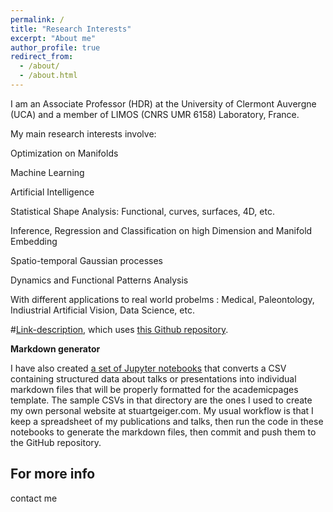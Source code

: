 ```yaml
---
permalink: /
title: "Research Interests"
excerpt: "About me"
author_profile: true
redirect_from: 
  - /about/
  - /about.html
---
```


I am an Associate Professor (HDR) at the University of Clermont Auvergne (UCA) and a member of LIMOS (CNRS UMR 6158) Laboratory, France.

My main research interests involve:

Optimization on Manifolds

Machine Learning

Artificial Intelligence

Statistical Shape Analysis: Functional, curves, surfaces, 4D, etc.

Inference, Regression and Classification on high Dimension and Manifold Embedding

Spatio-temporal Gaussian processes

Dynamics and Functional Patterns Analysis

With different applications to real world probelms : Medical, Paleontology, Indiustrial Artificial Vision, Data Science, etc.

 
 #[Link-description](http://stuartgeiger.com), which uses [this Github repository](https://github.com/staeiou/staeiou.github.io).


**Markdown generator**

I have also created [a set of Jupyter notebooks](https://github.com/academicpages/academicpages.github.io/tree/master/markdown_generator
) that converts a CSV containing structured data about talks or presentations into individual markdown files that will be properly formatted for the academicpages template. The sample CSVs in that directory are the ones I used to create my own personal website at stuartgeiger.com. My usual workflow is that I keep a spreadsheet of my publications and talks, then run the code in these notebooks to generate the markdown files, then commit and push them to the GitHub repository.



For more info
------
contact me
